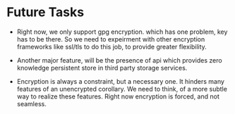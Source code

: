 Future Tasks 
===
- Right now, we only support gpg encryption. which has one problem, key has to be there. So we need to expeirment with other encryption frameworks like ssl/tls to do this job, to provide greater flexibility. 

- Another major feature, will be the presence of api which provides zero knowledge persistent store in third party storage services. 

- Encryption is always a constraint, but a necessary one. It hinders many features of an unencrypted corollary. We need to think, of a more subtle way to realize these features. Right now encryption is forced, and not seamless.  